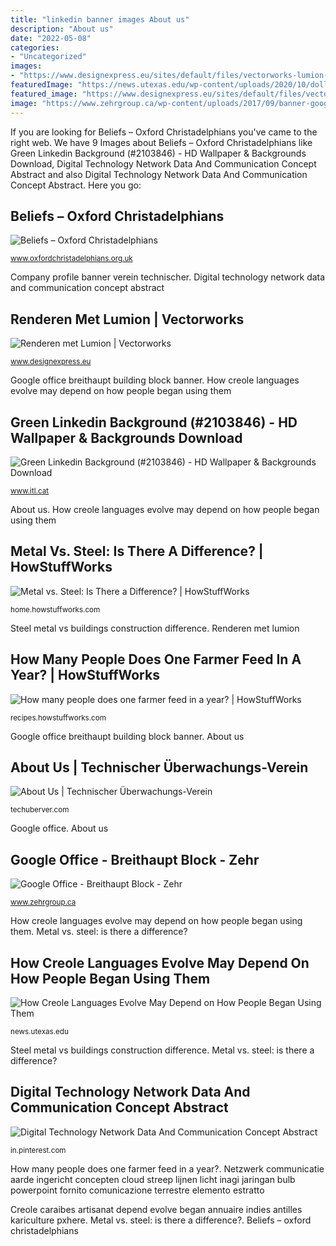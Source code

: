 ```yaml
---
title: "linkedin banner images About us"
description: "About us"
date: "2022-05-08"
categories:
- "Uncategorized"
images:
- "https://www.designexpress.eu/sites/default/files/vectorworks-lumion-9-shop-banner.jpg"
featuredImage: "https://news.utexas.edu/wp-content/uploads/2020/10/doll-1388900_1920.jpg"
featured_image: "https://www.designexpress.eu/sites/default/files/vectorworks-lumion-9-shop-banner.jpg"
image: "https://www.zehrgroup.ca/wp-content/uploads/2017/09/banner-google.jpg"
---
```


If you are looking for Beliefs – Oxford Christadelphians you've came to the right web. We have 9 Images about Beliefs – Oxford Christadelphians like Green Linkedin Background (#2103846) - HD Wallpaper &amp; Backgrounds Download, Digital Technology Network Data And Communication Concept Abstract and also Digital Technology Network Data And Communication Concept Abstract. Here you go:

## Beliefs – Oxford Christadelphians

![Beliefs – Oxford Christadelphians](https://www.oxfordchristadelphians.org.uk/wp-content/uploads/2019/04/crosses.jpg "How creole languages evolve may depend on how people began using them")

<small>www.oxfordchristadelphians.org.uk</small>

Company profile banner verein technischer. Digital technology network data and communication concept abstract

## Renderen Met Lumion | Vectorworks

![Renderen met Lumion | Vectorworks](https://www.designexpress.eu/sites/default/files/vectorworks-lumion-9-shop-banner.jpg "Beliefs – oxford christadelphians")

<small>www.designexpress.eu</small>

Google office breithaupt building block banner. How creole languages evolve may depend on how people began using them

## Green Linkedin Background (#2103846) - HD Wallpaper &amp; Backgrounds Download

![Green Linkedin Background (#2103846) - HD Wallpaper &amp; Backgrounds Download](https://s.itl.cat/pngfile/s/172-1728448_ipad-american-flag-linkedin-banner.jpg "How creole languages evolve may depend on how people began using them")

<small>www.itl.cat</small>

About us. How creole languages evolve may depend on how people began using them

## Metal Vs. Steel: Is There A Difference? | HowStuffWorks

![Metal vs. Steel: Is There a Difference? | HowStuffWorks](https://cdn.hswstatic.com/gif/metal-vs-steel-buildings-1.jpg "Beliefs – oxford christadelphians")

<small>home.howstuffworks.com</small>

Steel metal vs buildings construction difference. Renderen met lumion

## How Many People Does One Farmer Feed In A Year? | HowStuffWorks

![How many people does one farmer feed in a year? | HowStuffWorks](https://media.hswstatic.com/eyJidWNrZXQiOiJjb250ZW50Lmhzd3N0YXRpYy5jb20iLCJrZXkiOiJnaWZcL3Blb3BsZS1mYXJtZXItZmVlZC1ocC1vcmlnLmpwZyIsImVkaXRzIjp7InJlc2l6ZSI6eyJ3aWR0aCI6IjEyMDAifX19 "Renderen met lumion")

<small>recipes.howstuffworks.com</small>

Google office breithaupt building block banner. About us

## About Us | Technischer Überwachungs-Verein

![About Us | Technischer Überwachungs-Verein](http://techuberver.com/images/company/about-us-banner.jpg "Digital technology network data and communication concept abstract")

<small>techuberver.com</small>

Google office. About us

## Google Office - Breithaupt Block - Zehr

![Google Office - Breithaupt Block - Zehr](https://www.zehrgroup.ca/wp-content/uploads/2017/09/banner-google.jpg "Google office breithaupt building block banner")

<small>www.zehrgroup.ca</small>

How creole languages evolve may depend on how people began using them. Metal vs. steel: is there a difference?

## How Creole Languages Evolve May Depend On How People Began Using Them

![How Creole Languages Evolve May Depend on How People Began Using Them](https://news.utexas.edu/wp-content/uploads/2020/10/doll-1388900_1920.jpg "Google office breithaupt building block banner")

<small>news.utexas.edu</small>

Steel metal vs buildings construction difference. Metal vs. steel: is there a difference?

## Digital Technology Network Data And Communication Concept Abstract

![Digital Technology Network Data And Communication Concept Abstract](https://i.pinimg.com/736x/a1/10/60/a110607dbee652e79f016c1c549e47b3.jpg "Renderen met lumion")

<small>in.pinterest.com</small>

How many people does one farmer feed in a year?. Netzwerk communicatie aarde ingericht concepten cloud streep lijnen licht inagi jaringan bulb powerpoint fornito comunicazione terrestre elemento estratto

Creole caraibes artisanat depend evolve began annuaire indies antilles kariculture pxhere. Metal vs. steel: is there a difference?. Beliefs – oxford christadelphians
